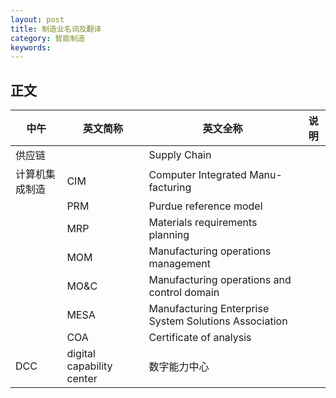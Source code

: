 ```yaml
---
layout: post
title: 制造业名词及翻译
category: 智能制造
keywords: 
---
```


## 正文

|中午|英文简称|英文全称|说明|
|---|---|---|---|
|供应链||Supply Chain||
|计算机集成制造|CIM|Computer Integrated Manu-facturing|
||PRM|Purdue reference model|
||MRP|Materials requirements planning|
||MOM|Manufacturing operations management|
||MO&C|Manufacturing operations and control domain|
||MESA|Manufacturing Enterprise System Solutions Association|
||COA|Certificate of analysis|
|DCC|digital capability center|数字能力中心|
